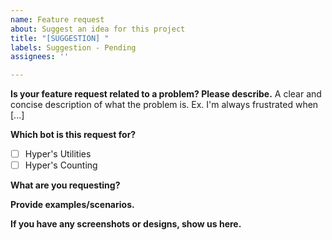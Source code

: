 ```yaml
---
name: Feature request
about: Suggest an idea for this project
title: "[SUGGESTION] "
labels: Suggestion - Pending
assignees: ''

---
```


**Is your feature request related to a problem? Please describe.**
A clear and concise description of what the problem is. Ex. I'm always frustrated when [...]

**Which bot is this request for?**
- [ ] Hyper's Utilities
- [ ] Hyper's Counting

**What are you requesting?**


**Provide examples/scenarios.**


**If you have any screenshots or designs, show us here.**
